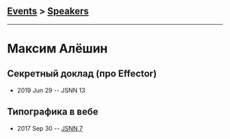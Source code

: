 ## [Events](../README.md) > [Speakers](../speakers.md)
---

# Максим Алёшин

## Секретный доклад (про Effector)
- 2019 Jun 29 -- JSNN 13    
## Типографика в вебе
- 2017 Sep 30 -- [JSNN 7](https://www.youtube.com/watch?v=fK1Vi5NOYK4)    
